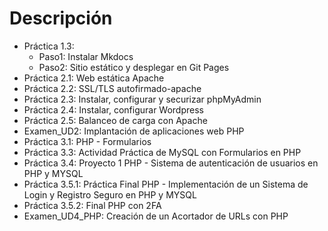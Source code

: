 # Descripción

* Práctica 1.3:
    * Paso1: Instalar Mkdocs
    * Paso2: Sitio estático y desplegar en Git Pages
* Práctica 2.1: Web estática Apache
* Práctica 2.2: SSL/TLS autofirmado-apache
* Práctica 2.3: Instalar, configurar y securizar phpMyAdmin
* Práctica 2.4: Instalar, configurar Wordpress
* Práctica 2.5: Balanceo de carga con Apache
* Examen_UD2: Implantación de aplicaciones web PHP
* Práctica 3.1: PHP - Formularios
* Práctica 3.3: Actividad Práctica de MySQL con Formularios en PHP
* Práctica 3.4: Proyecto 1 PHP - Sistema de autenticación de usuarios en PHP y MYSQL
* Práctica 3.5.1: Práctica Final PHP - Implementación de un Sistema de Login y Registro Seguro en PHP y MYSQL
* Práctica 3.5.2: Final PHP con 2FA
* Examen_UD4_PHP: Creación de un Acortador de URLs con PHP
